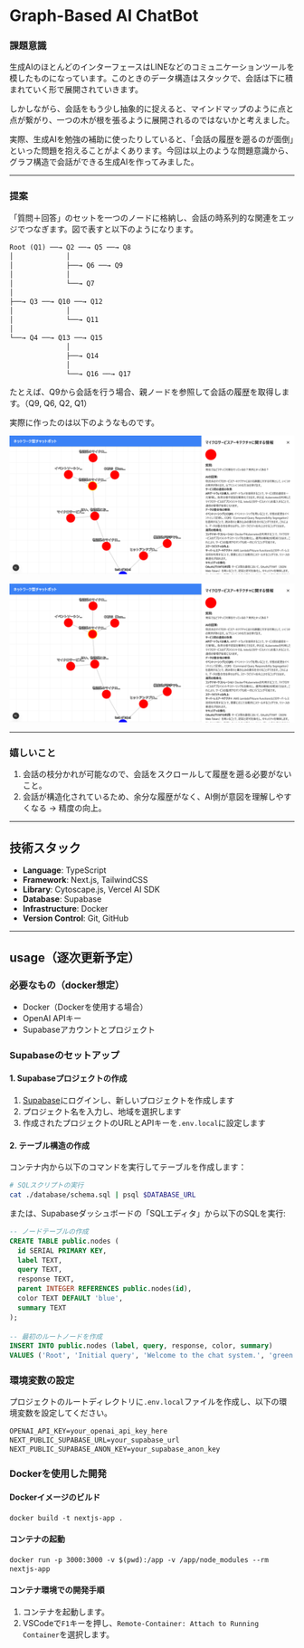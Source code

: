 # Graph-Based AI ChatBot

### 課題意識
生成AIのほとんどのインターフェースはLINEなどのコミュニケーションツールを模したものになっています。このときのデータ構造はスタックで、会話は下に積まれていく形で展開されていきます。

しかしながら、会話をもう少し抽象的に捉えると、マインドマップのように点と点が繋がり、一つの木が根を張るように展開されるのではないかと考えました。

実際、生成AIを勉強の補助に使ったりしていると、「会話の履歴を遡るのが面倒」といった問題を抱えることがよくあります。今回は以上のような問題意識から、グラフ構造で会話ができる生成AIを作ってみました。

---

### 提案
「質問＋回答」のセットを一つのノードに格納し、会話の時系列的な関連をエッジでつなぎます。図で表すと以下のようになります。

```
Root (Q1) ──→ Q2 ──→ Q5 ──→ Q8
│             │
│             ├──→ Q6 ──→ Q9
│             │
│             └──→ Q7
│
├──→ Q3 ──→ Q10 ──→ Q12
│             │
│             └──→ Q11
│
└──→ Q4 ──→ Q13 ──→ Q15
              │
              ├──→ Q14
              │
              └──→ Q16 ──→ Q17
```

たとえば、Q9から会話を行う場合、親ノードを参照して会話の履歴を取得します。（Q9, Q6, Q2, Q1）

実際に作ったのは以下のようなものです。

![会話の枝分かれが可能](./static/2025-04-04_12h03_35.png)



[![demo](./static/2025-04-04_12h03_35.png)](https://youtu.be/hCocXV8zGh4)

---

### 嬉しいこと
1. 会話の枝分かれが可能なので、会話をスクロールして履歴を遡る必要がないこと。
2. 会話が構造化されているため、余分な履歴がなく、AI側が意図を理解しやすくなる → 精度の向上。

---

## 技術スタック

- **Language**: TypeScript  
- **Framework**: Next.js, TailwindCSS  
- **Library**: Cytoscape.js, Vercel AI SDK  
- **Database**: Supabase  
- **Infrastructure**: Docker  
- **Version Control**: Git, GitHub  

---

## usage（逐次更新予定）

### 必要なもの（docker想定）
- Docker（Dockerを使用する場合）
- OpenAI APIキー
- Supabaseアカウントとプロジェクト

### Supabaseのセットアップ

#### 1. Supabaseプロジェクトの作成
1. [Supabase](https://supabase.com/)にログインし、新しいプロジェクトを作成します
2. プロジェクト名を入力し、地域を選択します
3. 作成されたプロジェクトのURLとAPIキーを`.env.local`に設定します

#### 2. テーブル構造の作成
コンテナ内から以下のコマンドを実行してテーブルを作成します：

```bash
# SQLスクリプトの実行
cat ./database/schema.sql | psql $DATABASE_URL
```

または、Supabaseダッシュボードの「SQLエディタ」から以下のSQLを実行:

```sql
-- ノードテーブルの作成
CREATE TABLE public.nodes (
  id SERIAL PRIMARY KEY,
  label TEXT,
  query TEXT,
  response TEXT,
  parent INTEGER REFERENCES public.nodes(id),
  color TEXT DEFAULT 'blue',
  summary TEXT
);

-- 最初のルートノードを作成
INSERT INTO public.nodes (label, query, response, color, summary)
VALUES ('Root', 'Initial query', 'Welcome to the chat system.', 'green', 'Root node');
```


### 環境変数の設定
プロジェクトのルートディレクトリに`.env.local`ファイルを作成し、以下の環境変数を設定してください。

```
OPENAI_API_KEY=your_openai_api_key_here
NEXT_PUBLIC_SUPABASE_URL=your_supabase_url 
NEXT_PUBLIC_SUPABASE_ANON_KEY=your_supabase_anon_key
```

### Dockerを使用した開発

#### Dockerイメージのビルド
```
docker build -t nextjs-app .
```

#### コンテナの起動
```
docker run -p 3000:3000 -v $(pwd):/app -v /app/node_modules --rm nextjs-app
```

#### コンテナ環境での開発手順
1. コンテナを起動します。
2. VSCodeで`F1`キーを押し、`Remote-Container: Attach to Running Container`を選択します。
